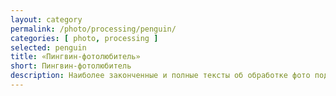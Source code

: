 ```yaml
---
layout: category
permalink: /photo/processing/penguin/
categories: [ photo, processing ]
selected: penguin
title: «Пингвин-фотолюбитель»
short: Пингвин-фотолюбитель
description: Наиболее законченные и полные тексты об обработке фото под Linux
---
```

